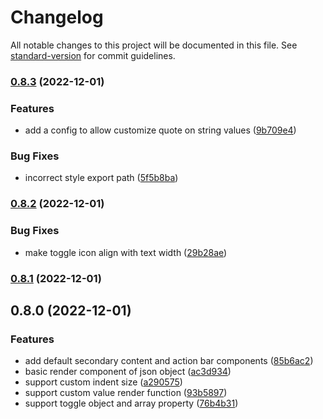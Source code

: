 # Changelog

All notable changes to this project will be documented in this file. See [standard-version](https://github.com/conventional-changelog/standard-version) for commit guidelines.

### [0.8.3](https://github.com/otakustay/react-json-view/compare/v0.8.2...v0.8.3) (2022-12-01)


### Features

* add a config to allow customize quote on string values ([9b709e4](https://github.com/otakustay/react-json-view/commit/9b709e4c1fbc1219187c00702b7086148bb8d226))


### Bug Fixes

* incorrect style export path ([5f5b8ba](https://github.com/otakustay/react-json-view/commit/5f5b8baa228f002bb4938d0bf1bf0863b99a5bae))

### [0.8.2](https://github.com/otakustay/react-json-view/compare/v0.8.1...v0.8.2) (2022-12-01)


### Bug Fixes

* make toggle icon align with text width ([29b28ae](https://github.com/otakustay/react-json-view/commit/29b28ae990858babd5dc68bb5ee7c8ce145d7fee))

### [0.8.1](https://github.com/otakustay/react-json-view/compare/v0.8.0...v0.8.1) (2022-12-01)

## 0.8.0 (2022-12-01)


### Features

* add default secondary content and action bar components ([85b6ac2](https://github.com/otakustay/react-json-view/commit/85b6ac22f783cd694e9117619a3c9fc9b000473d))
* basic render component of json object ([ac3d934](https://github.com/otakustay/react-json-view/commit/ac3d934b96002953b7603f107d143ad6e8e55aa0))
* support custom indent size ([a290575](https://github.com/otakustay/react-json-view/commit/a2905759d7b4a84d07f1582e58b0277a91c87854))
* support custom value render function ([93b5897](https://github.com/otakustay/react-json-view/commit/93b58971ce1535811bff9becdfeadd26d71b34f2))
* support toggle object and array property ([76b4b31](https://github.com/otakustay/react-json-view/commit/76b4b318a81349882b467385bfec55b055fee423))
